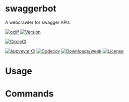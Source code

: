 swaggerbot
==========

A webcrawler for swagger APIs

[![oclif](https://img.shields.io/badge/cli-oclif-brightgreen.svg)](https://oclif.io)
[![Version](https://img.shields.io/npm/v/swaggerbot.svg)](https://npmjs.org/package/swaggerbot)

[![CircleCI](https://circleci.com/gh/jamesBrennan/swaggerbot/tree/master.svg?style=shield)](https://circleci.com/gh/jamesBrennan/swaggerbot/tree/master)

[![Appveyor CI](https://ci.appveyor.com/api/projects/status/github/jamesBrennan/swaggerbot?branch=master&svg=true)](https://ci.appveyor.com/project/jamesBrennan/swaggerbot/branch/master)
[![Codecov](https://codecov.io/gh/jamesBrennan/swaggerbot/branch/master/graph/badge.svg)](https://codecov.io/gh/jamesBrennan/swaggerbot)
[![Downloads/week](https://img.shields.io/npm/dw/swaggerbot.svg)](https://npmjs.org/package/swaggerbot)
[![License](https://img.shields.io/npm/l/swaggerbot.svg)](https://github.com/jamesBrennan/swaggerbot/blob/master/package.json)

<!-- toc -->
# Usage
<!-- usage -->
# Commands
<!-- commands -->

